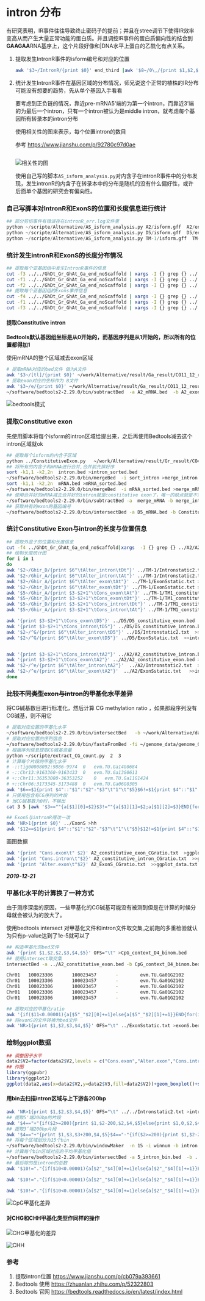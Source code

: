 # intron 分布

有研究表明，IR事件往往导致终止密码子的提前；并且在stree调节下使得IR效率变高从而产生大量正常功能的蛋白质。并且调控IR事件的蛋白质偏向性的结合到**GAAGAA**RNA基序上，这个片段好像和|DNA水平上蛋白的乙酰化有点关系。

1. 提取发生IntronR事件的isform编号和对应的位置

   ```bash
   awk '$3~/IntronR/{print $0}' end_third |awk '$8~/0\,/{print $1,$2,$3,$4,$5,$6}$8~/\,0/{print $1,$2,$3,$4,$5,$7}' OFS="\t"
   ```

2. 统计发生IntronR事件在基因区域的分布情况，师兄说这个正常的植株的IR分布可能没有想要的趋势，先从单个基因入手看看

   要考虑到正负链的情况，靠近pre-mRNA5‘端的为第一个intron，而靠近3’端的为最后一个intron，只有一个intron被认为是middle intron，就考虑每个基因所有转录本的intron分布

   使用相关性的图来表示，每个位置intron的数目
   
   参考  https://www.jianshu.com/p/92780c97d0ae 
   
   ```bash
   
   ```
   
   ![相关性的图](https://upload-images.jianshu.io/upload_images/7493830-bce6bfbb4a999388.png?imageMogr2/auto-orient/strip|imageView2/2/w/1200/format/webp)
   
   使用自己写的脚本`AS_isform_analysis.py`对内含子在intronR事件中的分布发现，发生intronR的内含子在转录本中的分布是随机的没有什么偏好性，或许后面单个基因的研究会有偏向性。
   

### 自己写脚本对IntronR和ExonS的位置和长度信息进行统计

```python
## 部分剪切事件有错误存在intronR_err.log文件里
python ~/scripte/Alternative/AS_isform_analysis.py A2/isform.gff  A2/end_third  A2/Intronstatic2.txt  A2/ExonSstatic.txt >A2/intronR_err.log
python ~/scripte/Alternative/AS_isform_analysis.py D5/isform.gff  D5/end_third  D5/Intronstatic2.txt  D5/ExonSstatic.txt >D5/intronR_err.log
python ~/scripte/Alternative/AS_isform_analysis.py TM-1/isform.gff  TM-1/end_third  TM-1/Intronstatic2.txt  TM-1/ExonSstatic.txt >TM-1/intronR_err.log

```




### 统计发生intronR和ExonS的长度分布情况

```bash
## 提取每个亚基因组中发生IntronR事件的信息
cut -f3 ../../GhDt_Gr_GhAt_Ga_end_noScaffold | xargs -I {} grep {} ../../TM-1/Intronstatic2.txt > At_intronR.txt
cut -f1 ../../GhDt_Gr_GhAt_Ga_end_noScaffold | xargs -I {} grep {} ../../TM-1/Intronstatic2.txt > Dt_intronR.txt
cut -f2 ../../GhDt_Gr_GhAt_Ga_end_noScaffold | xargs -I {} grep {} ../../D5/Intronstatic2.txt > D5_intronR.txt
## 提取每个亚基因组的Exons事件信息
cut -f4 ../../GhDt_Gr_GhAt_Ga_end_noScaffold | xargs -I {} grep {} ../../A2/ExonSstatic.txt > A2_ExonS.txt
cut -f1 ../../GhDt_Gr_GhAt_Ga_end_noScaffold | xargs -I {} grep {} ../../TM-1/ExonSstatic.txt > Dt_ExonS.txt
cut -f3 ../../GhDt_Gr_GhAt_Ga_end_noScaffold | xargs -I {} grep {} ../../TM-1/ExonSstatic.txt > At_ExonS.txt
```



#### 提取Constitutive intron

**Bedtools默认基因组坐标是从0开始的，而基因序列是从1开始的，所以所有的位置都得加1**

使用mRNA的整个区域减去exon区域

```bash
# 提取mRNA对应的bed文件 做为A文件
awk '$3~/[tl]/{print $0}' ~/work/Alternative/result/Ga_result/CO11_12_result/07_annotation/A2_merge_C.gtf|cut -f1,4,5,7,9|awk -F ";" '{print $1}'|sed 's/gene_id \"//g'|sed 's/\"//g' >A2_mRNA.bed
# 提取exon对应的坐标作为 B文件
awk '$3~/e/{print $0}' ~/work/Alternative/result/Ga_result/CO11_12_result/07_annotation/A2_merge_C.gtf|cut -f1,4,5,7,9|awk -F ";" '{print $1}'|sed 's/gene_id \"//g'|sed 's/\"//g' >/public/home/zpliu/work/Alternative/result/homologo/IntronR/A2_exon.bed
~/software/bedtools2-2.29.0/bin/subtractBed  -a A2_mRNA.bed  -b A2_exon.bed  |sort|uniq >constitutive_intron.bed


```



![bedtools模式](https://pic2.zhimg.com/80/v2-c1232e7ce2e7735c47ef21cce16507c5_hd.jpg)



### 提取Constitutive exon

先使用脚本将每个isform的intron区域给提出来，之后再使用Bedtools减去这个intron区域就ok

```bash
## 提取每个isform的内含子区域
python ../ConstitutiveExon.py   ~/work/Alternative/result/Gr_result/CO41_42_result/07_annotation/D5_merge_C.gtf  TM-1_intron.bed
## 将所有的内含子和mRNA进行合并,合并前先排好序
sort -k1,1 -k2,2n  intron.bed >intron_sorted.bed
~/software/bedtools2-2.29.0/bin/mergeBed  -i sort_intron >merge_intron
sort -k1,1 -k2,2n  mRNA.bed >mRNA_sorted.bed
~/software/bedtools2-2.29.0/bin/mergeBed  -i mRNA_sorted.bed >merge_mRNA
## 使用合并好的mRNA减去合并好的intron就是constitutive exon了，唯一的缺点就是不知道是那个基因编号，到时候，在用intersect取个交集就知道了
~/software/bedtools2-2.29.0/bin/subtractBed -a  merge_mRNA -b merge_intron >constitutive_exon.bed
## 获取共有的exon的基因编号
~/software/bedtools2-2.29.0/bin/intersectBed -a D5_mRNA.bed -b Constitutive_exon.bed -loj |awk -F "\t" '$6!="."{print $6,$7,$8,$4,$5}' OFS="\t" |sort|uniq >constitutive_exon.bed

```



### 统计Constitutive Exon与intron的长度与位置信息

```bash
## 提取外显子的位置和长度信息
cut -f4 ../GhDt_Gr_GhAt_Ga_end_noScaffold|xargs  -I {} grep {} ../A2/A2_constitutive_intron.bed |awk -F "\t" '{print $1,$2,$3,$3-$2+1,$4,$5}' OFS="\t" >ConstitutiveIntron/A2_constitutive_intron.txt
## 绘制长度统计图
for i in 1 
do
awk '$2~/Ghir_D/{print $6"\tAlter_intron\tDt"}' ../TM-1/Intronstatic2.txt  >>intron_exon_length.txt
awk '$2~/Ghir_A/{print $6"\tAlter_intron\tAt"}' ../TM-1/Intronstatic2.txt  >>intron_exon_length.txt
awk '$2~/Ghir_A/{print $6"\tAlter_exon\tAt"}' ../TM-1/ExonSstatic.txt >>intron_exon_length.txt
awk '$2~/Ghir_D/{print $6"\tAlter_exon\tDt"}' ../TM-1/ExonSstatic.txt >>intron_exon_length.txt
awk '$5~/Ghir_A/{print $3-$2+1"\tCons_exon\tAt"}' ../TM-1/TM1_constitutive_exon.bed >>intron_exon_length.txt
awk '$5~/Ghir_D/{print $3-$2+1"\tCons_exon\tDt"}' ../TM-1/TM1_constitutive_exon.bed >>intron_exon_length.txt
awk '$5~/Ghir_D/{print $3-$2+1"\tCons_intron\tDt"}' ../TM-1/TM1_constitutive_intron.bed >>intron_exon_length.txt
awk '$5~/Ghir_A/{print $3-$2+1"\tCons_intron\tAt"}' ../TM-1/TM1_constitutive_intron.bed >>intron_exon_length.txt

awk '{print $3-$2+1"\tCons_exon\tD5"}' ../D5/D5_constitutive_exon.bed    >>intron_exon_length.txt
awk '{print $3-$2+1"\tCons_intron\tD5"}' ../D5/D5_constitutive_intron.bed >>intron_exon_length.txt
awk '$2~/^G/{print $6"\tAlter_intron\tD5"}' ../D5/Intronstatic2.txt  >>intron_exon_length.txt
awk '$2~/^G/{print $6"\tAlter_exon\tD5"}' ../D5/ExonSstatic.txt  >>intron_exon_length.txt


awk '{print $3-$2+1"\tCons_intron\tA2"}' ../A2/A2_constitutive_intron.bed >>intron_exon_length.txt
awk '{print $3-$2+1"\tCons_exon\tA2"}' ../A2/A2_constitutive_exon.bed >>intron_exon_length.txt
awk '$2~/^e/{print $6"\tAlter_intron\tA2"}'  ../A2/Intronstatic2.txt  >>intron_exon_length.txt
awk '$2~/^e/{print $6"\tAlter_exon\tA2"}'  ../A2/ExonSstatic.txt   >>intron_exon_length.txt
done
```





### ~~比较不同类型exon与intron的甲基化水平差异~~

将CG碱基数目进行标准化，然后计算  CG methylation ratio  ，如果那段序列没有CG碱基，则不用它

```bash
# 提取对应位置的甲基化水平
~/software/bedtools2-2.29.0/bin/intersectBed   -b ~/work/Alternative/data/Ga_genome/test/CpG_context_D4.bed -loj  -a ../A2_constitutive_exon.bed >1
# 提取对应位置的序列信息
~/software/bedtools2-2.29.0/bin/fastaFromBed -fi ~/genome_data/genome_Garb.CRI/G.arboreum.Chr.v1.0.fa  -fo ./2 -name+ -bed A2_constitutive_exon.bed
# 根据序列信息提取CG碱基含量
python ~/scripte/extract_CG_count.py  2  3
# 计算每个片段的甲基化水平
# -::tig00008092:9886-9974	0	evm.TU.Ga14G0684
# -::Chr13:9163360-9163433	0	evm.TU.Ga13G0611
# +::Chr11:36353080-36353252	0	evm.TU.Ga11G1424
# +::Chr06:3173345-3173488	0	evm.TU.Ga06G0305
awk '$6==$1{print $4"::"$1":"$2"-"$3"\t"1"\t"$5}$6!=$1{print $4"::"$1":"$2"-"$3"\t"0"\t"$5}' 1|awk '{a[$1][0]+=$2;a[$1][1]=$3}END{for(i in a){print i"\t"a[i][0]"\t"a[i][1]}}' >5
# 只使用包含有CG序列的片段
# 当CG碱基数为0时，不输出
cat 3 5 |awk '$3==""{a[$1][0]=$2}$3!=""{a[$1][1]=$2;a[$1][2]=$3}END{for(i in a){if(a[i][0]!=0){print i"\t"a[i][1]/a[i][0]"\t"a[i][2]}}}'

## ExonS与intronR得改一改
awk 'NR>1{print $0}' ../ExonS >hh
awk '$12==$1{print $4"::"$1":"$2"-"$3"\t"1"\t"$5}$12!=$1{print $4"::"$1":"$2"-"$3"\t"0"\t"$5}' 1|awk '{a[$1][0]+=$2;a[$1][1]=$3}END{for(i in a){print i"\t"a[i][0]"\t"a[i][1]}}' >5

```

画图数据

```bash
awk '{print "Cons.exon\t" $2}' A2_constitutive_exon_CGratio.txt  >ggplot_data.txt
awk '{print "Cons.intron\t"$2}' A2_constitutive_intron_CGratio.txt  >>ggplot_data.txt
awk '{print "Alter.exon\t"$2}' A2_ExonS_CGratio.txt  >>ggplot_data.txt
```

***2019-12-21***

### 甲基化水平的计算换了一种方式

由于测序深度的原因，一些甲基化的CG碱基可能没有被测到但是在计算的时候分母就会被认为的放大了。

使用bedtools intersect 对甲基化文件和intron文件取交集,之前跑的多重检验就认为只有p-value达到了1e-5就可以了

```bash
## 构造甲基化的bed文件
awk '{print $1,$2,$2,$3,$4,$5}' OFS="\t" >CpG_context_D4_binom.bed
## 使用intersect取交集
intersectBed -a ../A2_constitutive_exon.bed -b CpG_context_D4_binom.bed  -wa -wb >2
```

```bash
Chr01   100023306       100023457       -        evm.TU.Ga01G2102       Chr01   100023416       100023416       0       4       0.976215137296
Chr01   100023306       100023457       -        evm.TU.Ga01G2102       Chr01   100023403       100023403       0       3       0.982107784
Chr01   100023306       100023457       -        evm.TU.Ga01G2102       Chr01   100023385       100023385       0       3       0.982107784
Chr01   100023306       100023457       -        evm.TU.Ga01G2102       Chr01   100023377       100023377       0       3       0.982107784
Chr01   100023306       100023457       -        evm.TU.Ga01G2102       Chr01   100023348       100023348       0       3       0.982107784

```

```bash
## 提取对应的甲基化ratio
awk '{if($11<0.00001){a[$5"_"$2][0]+=1}else{a[$5"_"$2][1]+=1}}END{for(i in a){print "A2\tCons.intron\t"a[i][0]/(a[i][0]+a[i][1])}}' 1 >A2_methlation
## 将exonS的文件转换为bed文件
awk 'NR>1{print $1,$2,$3,$4,$5}' OFS="\t" ../ExonSstatic.txt >exonS.bed
```

### 绘制ggplot数据

```R
## 调整因子水平
data2$V2=factor(data2$V2,levels = c("Cons.exon","Alter.exon","Cons.intron","Alter.intron"))
## 作图
library(ggpubr)
library(ggplot2)
ggplot(data2,aes(x=data2$V2,y=data2$V3,fill=data2$V2))+geom_boxplot()+stat_compare_means(comparisons = list(c("Alter.intron","Cons.intron"),c("Alter.exon","Cons.exon")))
```



#### 用bin去扫描intron区域与上下游各200bp

```bash
awk 'NR>1{print $1,$2,$3,$4,$5}' OFS="\t" ../../Intronstatic2.txt >intron.bed
## 提取5'端200bp的片段
awk '$4=="+"{if($2>=200){print $1,$2-200,$2,$4,$5}else{print $1,0,$2,$4,$5}}$4=="-"{print $1,$3,$3+200,$4,$5}' OFS="\t" intron.bed >5_intron.bed
## 提取3’端200bp片段
awk '$4=="+"{print $1,$3,$3+200,$4,$5}$4=="-"{if($2>=200){print $1,$2-200,$2,$4,$5}else{print $1,0,$2,$4,$5}}' OFS="\t" intron.bed >3_intron.bed
## 将每个区域划分为15个bin
~/software/bedtools2-2.29.0/bin/windowMaker  -n 15 -i winnum -b intron.bed  >分割好的bed文件
## 计算每个bin区域对应的平均甲基化值
~/software/bedtools2-2.29.0/bin/intersectBed -a 5_intron_bin.bed  -b ../CpG_context_D4_binom.bed  -loj >5
## 最后除的是intron的总数
awk '$10!="."{if($10<0.00001){a[$2"_"$4][0]+=1}else{a[$2"_"$4][1]+=1}}END{for(i in a){print i"\t"a[i][0]/(a[i][0]+a[i][1])}}' 3|sed 's/_/\t/g'|awk '{a[$2]+=$3}END{for(i in a){print "Cons.intron\t"i+30"\t"a[i]/27800}}'

awk '$10!="."{if($10<0.00001){a[$2"_"$4][0]+=1}else{a[$2"_"$4][1]+=1}}END{for(i in a){print i"\t"a[i][0]/(a[i][0]+a[i][1])}}' 5|sed 's/_/\t/g'|awk '{a[$2]+=$3}END{for(i in a){print "Cons.intron\t"i"\t"a[i]/27800}}'

awk '$10!="."{if($10<0.00001){a[$2"_"$4][0]+=1}else{a[$2"_"$4][1]+=1}}END{for(i in a){print i"\t"a[i][0]/(a[i][0]+a[i][1])}}' intron|sed 's/_/\t/g'|awk '{a[$2]+=$3}END{for(i in a){print "Cons.intron\t"i+16"\t"a[i]/27800}}'

```

![CpG甲基化差异](https://s2.ax1x.com/2019/12/21/Qv4Q5F.png)

#### 对CHG和CHH甲基化类型作同样的操作

![CHG甲基化的差异](https://s2.ax1x.com/2019/12/21/Qvqi1U.png)



![CHH](https://s2.ax1x.com/2019/12/22/QxYuIU.png)


### 参考

1. 提取intron位置  https://www.jianshu.com/p/cb079a393661 
2. Bedtools 使用  https://zhuanlan.zhihu.com/p/52322803 
3. Bedtools 官网  https://bedtools.readthedocs.io/en/latest/index.html 

